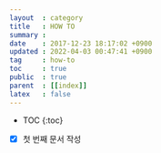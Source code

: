 ```yaml
---
layout  : category
title   : HOW TO
summary :
date    : 2017-12-23 18:17:02 +0900
updated : 2022-04-03 00:47:41 +0900
tag     : how-to
toc     : true
public  : true
parent  : [[index]]
latex   : false
---
```

* TOC
{:toc}

* [X] 첫 번째 문서 작성

